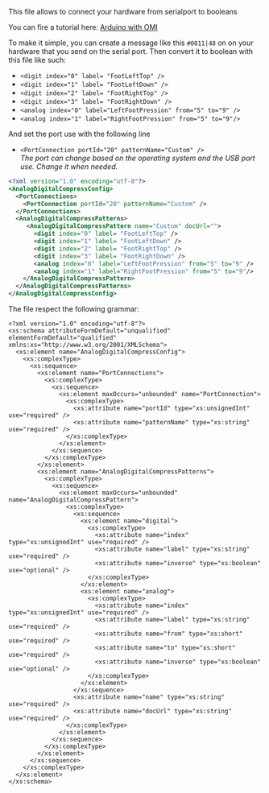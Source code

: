 This file allows to connect your hardware from serialport to booleans

You can fire a tutorial here: 
[Arduino with OMI](ArduinoWithOMI)

To make it simple, you can create a message like this `#0011|48` on on your hardware that you send on the serial port.
Then convert it to boolean with this file like such:
- `<digit index="0" label= "FootLeftTop" />`
- `<digit index="1" label= "FootLeftDown" />`
- `<digit index="2" label= "FootRightTop" />`
- `<digit index="3" label= "FootRightDown" />`
- `<analog index="0" label="LeftFootPression" from="5" to="9" />`
- `<analog index="1" label="RightFootPression" from="5" to="9"/>`

And set the port use with the following line  
- `<PortConnection portId="20" patternName="Custom" />`  
_The port can change based on the operating system and the USB port use. Change it when needed._  

``` xml
<?xml version="1.0" encoding="utf-8"?>
<AnalogDigitalCompressConfig>
  <PortConnections>
    <PortConnection portId="20" patternName="Custom" />
  </PortConnections>
  <AnalogDigitalCompressPatterns>
     <AnalogDigitalCompressPattern name="Custom" docUrl="">
       <digit index="0" label= "FootLeftTop" />
       <digit index="1" label= "FootLeftDown" />
       <digit index="2" label= "FootRightTop" />
       <digit index="3" label= "FootRightDown" />
       <analog index="0" label="LeftFootPression" from="5" to="9" />
       <analog index="1" label="RightFootPression" from="5" to="9"/>
    </AnalogDigitalCompressPattern>
  </AnalogDigitalCompressPatterns>
</AnalogDigitalCompressConfig>
```


The file respect the following grammar:
```
<?xml version="1.0" encoding="utf-8"?>
<xs:schema attributeFormDefault="unqualified" elementFormDefault="qualified" xmlns:xs="http://www.w3.org/2001/XMLSchema">
  <xs:element name="AnalogDigitalCompressConfig">
    <xs:complexType>
      <xs:sequence>
        <xs:element name="PortConnections">
          <xs:complexType>
            <xs:sequence>
              <xs:element maxOccurs="unbounded" name="PortConnection">
                <xs:complexType>
                  <xs:attribute name="portId" type="xs:unsignedInt" use="required" />
                  <xs:attribute name="patternName" type="xs:string" use="required" />
                </xs:complexType>
              </xs:element>
            </xs:sequence>
          </xs:complexType>
        </xs:element>
        <xs:element name="AnalogDigitalCompressPatterns">
          <xs:complexType>
            <xs:sequence>
              <xs:element maxOccurs="unbounded" name="AnalogDigitalCompressPattern">
                <xs:complexType>
                  <xs:sequence>
                    <xs:element name="digital">
                      <xs:complexType>
                        <xs:attribute name="index" type="xs:unsignedInt" use="required" />
                        <xs:attribute name="label" type="xs:string" use="required" />
                        <xs:attribute name="inverse" type="xs:boolean" use="optional" />
                      </xs:complexType>
                    </xs:element>
                    <xs:element name="analog">
                      <xs:complexType>
                        <xs:attribute name="index" type="xs:unsignedInt" use="required" />
                        <xs:attribute name="label" type="xs:string" use="required" />
                        <xs:attribute name="from" type="xs:short" use="required" />
                        <xs:attribute name="to" type="xs:short" use="required" />
                        <xs:attribute name="inverse" type="xs:boolean" use="optional" />
                      </xs:complexType>
                    </xs:element>
                  </xs:sequence>
                  <xs:attribute name="name" type="xs:string" use="required" />
                  <xs:attribute name="docUrl" type="xs:string" use="required" />
                </xs:complexType>
              </xs:element>
            </xs:sequence>
          </xs:complexType>
        </xs:element>
      </xs:sequence>
    </xs:complexType>
  </xs:element>
</xs:schema>
```